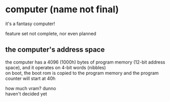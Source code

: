 # computer (name not final)
it's a fantasy computer!

feature set not complete, nor even planned

## the computer's address space
the computer has a 4096 (1000h) bytes of program memory (12-bit address space), and it operates on 4-bit words (nibbles)  
on boot, the boot rom is copied to the program memory and the program counter will start at 40h

how much vram? dunno  
haven't decided yet
